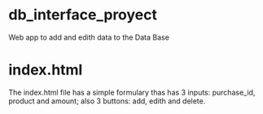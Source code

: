 # db_interface_proyect
Web app to  add and edith data to the Data Base

# index.html
The index.html file has a simple formulary thas has 3 inputs: purchase_id, product and amount; also 3 buttons: add, edith and delete.  